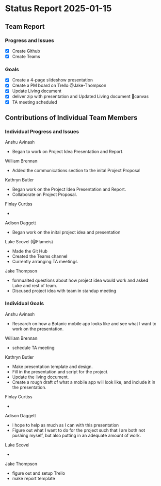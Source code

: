 # Status Report 2025-01-15

## Team Report
<!-- status update for your TA, including an agenda for the project standup meeting -->

### Progress and Issues

<!-- The second subsection reports on progress and issues: what you did, what worked, what you learned, where you had trouble, and where you are stuck -->

- [x] Create Github
- [x] Create Teams

### Goals

<!-- The third subsection should outline your plans and goals for the following week. Each bullet point should include a measurable task and a time estimate. You may use nested bullet points for parts of a larger task. No bottom-level time estimate should be greater than 3 days. If a task would be larger, think about a logical way to break it down and to have insight into progress. If tasks from one week aren’t yet complete, they should roll over into tasks for the next week, with an updated estimate for time to completion.
For the weekly report, this third subsection should be higher-level and indicate who is responsible for what tasks. Also, it’s good to include longer-term goals in this list as well, to keep the bigger picture in mind and plan beyond just the next week.  -->

- [x] Create a 4-page slideshow presentation
- [X] Create a PM board on Trello @Jake-Thompson
- [x] Update Living document
- [x] deliver zip with presentation and Updated Living document 🚚canvas
- [x] TA meeting scheduled

## Contributions of Individual Team Members

### Individual Progress and Issues

<!-- The second subsection reports on progress and issues: what you did, what worked, what you learned, where you had trouble, and where you are stuck -->

Anshu Avinash

- Began to work on Project Idea Presentation and Report. 

William Brennan

- Added the communications section to the inital Project Proposal

Kathryn Butler

- Began work on the Project Idea Presentation and Report.
- Collaborate on Project Proposal.

Finlay Curtiss

-

Adison Daggett

- Began work on the inital project idea and presentation

Luke Scovel (@Flameis)

- Made the Git Hub
- Created the Teams channel
- Currently arranging TA meetings

Jake Thompson

- formualted questions about how project idea would work and asked Luke and rest of team.
- Discused project idea with team in standup meeting

### Individual Goals

<!-- The third subsection should outline your plans and goals for the following week. Each bullet point should include a measurable task and a time estimate. You may use nested bullet points for parts of a larger task. No bottom-level time estimate should be greater than 3 days. If a task would be larger, think about a logical way to break it down and to have insight into progress. If tasks from one week aren’t yet complete, they should roll over into tasks for the next week, with an updated estimate for time to completion.
For the weekly report, this third subsection should be higher-level and indicate who is responsible for what tasks. Also, it’s good to include longer-term goals in this list as well, to keep the bigger picture in mind and plan beyond just the next week.  -->

Anshu Avinash

- Research on how a Botanic mobile app looks like and see what I want to work on the presentation. 

William Brennan

- schedule TA meeting

Kathryn Butler

- Make presentation template and design.
- Fill in the presentation and script for the project.
- Update the living document.
- Create a rough draft of what a mobile app will look like, and include it in the presentation.

Finlay Curtiss

-

Adison Daggett

- I hope to help as much as I can with this presentation
- Figure out what I want to do for the project such that I am both not pushing myself, but also putting in an adequate amount of work.

Luke Scovel

-

Jake Thompson

- figure out and setup Trello
- make report template
